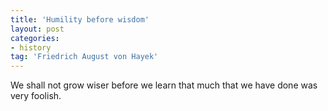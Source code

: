 ```yaml
---
title: 'Humility before wisdom'
layout: post
categories:
- history
tag: 'Friedrich August von Hayek'
---
```


We shall not grow wiser before we learn that much that we have done was very foolish.